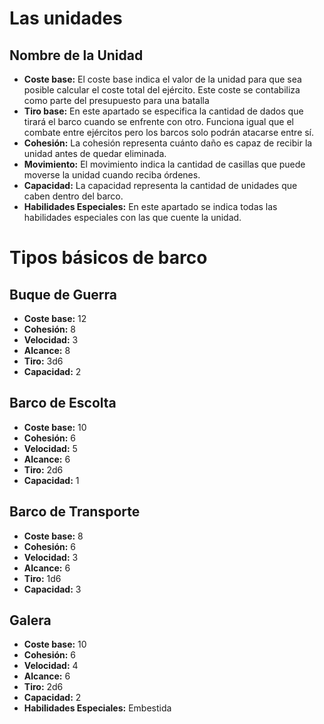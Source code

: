 # Las unidades

## Nombre de la Unidad

- **Coste base:** El coste base indica el valor de la unidad para que sea posible calcular el coste total del ejército. Este coste se contabiliza como parte del presupuesto para una batalla
- **Tiro base:** En este apartado se especifica la cantidad de dados que tirará el barco cuando se enfrente con otro. Funciona igual que el combate entre ejércitos pero los barcos solo podrán atacarse entre sí. 
- **Cohesión:** La cohesión representa cuánto daño es capaz de recibir la unidad antes de quedar eliminada. 
- **Movimiento:** El movimiento indica la cantidad de casillas que puede moverse la unidad cuando reciba órdenes. 
- **Capacidad:** La capacidad representa la cantidad de unidades que caben dentro del barco.
- **Habilidades Especiales:** En este apartado se indica todas las habilidades especiales con las que cuente la unidad.

# Tipos básicos de barco

## Buque de Guerra

- **Coste base:** 12
- **Cohesión:** 8
- **Velocidad:** 3
- **Alcance:** 8
- **Tiro:** 3d6
- **Capacidad:** 2

## Barco de Escolta

- **Coste base:** 10
- **Cohesión:** 6
- **Velocidad:** 5
- **Alcance:** 6
- **Tiro:** 2d6
- **Capacidad:** 1

## Barco de Transporte

- **Coste base:** 8
- **Cohesión:** 6
- **Velocidad:** 3
- **Alcance:** 6
- **Tiro:** 1d6
- **Capacidad:** 3

## Galera

- **Coste base:** 10
- **Cohesión:** 6
- **Velocidad:** 4
- **Alcance:** 6
- **Tiro:** 2d6
- **Capacidad:** 2
- **Habilidades Especiales:** Embestida